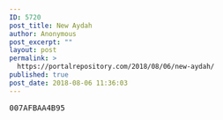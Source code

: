 ```yaml
---
ID: 5720
post_title: New Aydah
author: Anonymous
post_excerpt: ""
layout: post
permalink: >
  https://portalrepository.com/2018/08/06/new-aydah/
published: true
post_date: 2018-08-06 11:36:03
---
```

<pre>007AFBAA4B95</pre>